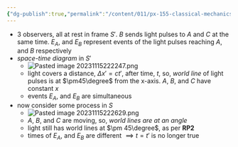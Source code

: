 ```yaml
---
{"dg-publish":true,"permalink":"/content/011/px-155-classical-mechanics-and-special-relativity/special-relativity/px-155-g-foundations-of-special-relativity/px-155-g4-relativity-of-simultaneity/","noteIcon":"1","created":"2024-10-01T18:27:09.754+01:00","updated":"2024-11-26T19:58:03.372+00:00"}
---
```


- 3 observers, all at rest in frame $S'$. $B$ sends light pulses to $A$ and $C$ at the same time. $E_{A}$, and $E_{B}$ represent events of the light pulses reaching $A$, and $B$ respectively
- *space-time diagram* in $S'$
	- ![Pasted image 20231115222247.png](/img/user/pics/Pasted%20image%2020231115222247.png)
	- light covers a distance, $\Delta x' = ct'$, after time, $t$, so, *world line* of light pulses is at $\pm45\degree$ from the x-axis. $A$, $B$, and $C$ have constant $x$
	- events $E_{A}$, and $E_{B}$ are simultaneous
- now consider some process in $S$
	- ![Pasted image 20231115222629.png](/img/user/pics/Pasted%20image%2020231115222629.png)
	- $A$, $B$, and $C$ are moving, so, *world lines are at an angle* 
	- light still has world lines at $\pm 45\degree$, as per **RP2**
	- times of $E_{A}$, and $E_{B}$ are different $\implies t=t'$ is no longer true

